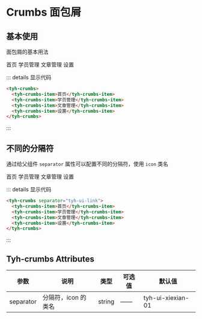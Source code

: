 # Crumbs 面包屑

## 基本使用

面包屑的基本用法

<tyh-crumbs>
  <tyh-crumbs-item>首页</tyh-crumbs-item>
  <tyh-crumbs-item>学员管理</tyh-crumbs-item>
  <tyh-crumbs-item>文章管理</tyh-crumbs-item>
  <tyh-crumbs-item>设置</tyh-crumbs-item>
</tyh-crumbs>

::: details 显示代码

```html
<tyh-crumbs>
  <tyh-crumbs-item>首页</tyh-crumbs-item>
  <tyh-crumbs-item>学员管理</tyh-crumbs-item>
  <tyh-crumbs-item>文章管理</tyh-crumbs-item>
  <tyh-crumbs-item>设置</tyh-crumbs-item>
</tyh-crumbs>
```

:::

## 不同的分隔符

通过给父组件 `separator` 属性可以配置不同的分隔符，使用 `icon` 类名

<tyh-crumbs separator="tyh-ui-link">
  <tyh-crumbs-item>首页</tyh-crumbs-item>
  <tyh-crumbs-item>学员管理</tyh-crumbs-item>
  <tyh-crumbs-item>文章管理</tyh-crumbs-item>
  <tyh-crumbs-item>设置</tyh-crumbs-item>
</tyh-crumbs>

::: details 显示代码

```html
<tyh-crumbs separator="tyh-ui-link">
  <tyh-crumbs-item>首页</tyh-crumbs-item>
  <tyh-crumbs-item>学员管理</tyh-crumbs-item>
  <tyh-crumbs-item>文章管理</tyh-crumbs-item>
  <tyh-crumbs-item>设置</tyh-crumbs-item>
</tyh-crumbs>
```

:::

## Tyh-crumbs Attributes

| 参数      | 说明                | 类型   | 可选值 | 默认值            |
| --------- | ------------------- | ------ | ------ | ----------------- |
| separator | 分隔符，icon 的类名 | string | ——     | tyh-ui-xiexian-01 |
